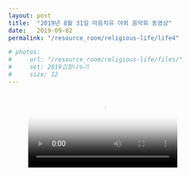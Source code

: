 ```yaml
---
layout: post
title:  "2019년 8월 31일 마음치유 야외 음악회 동영상"
date:   2019-09-02
permalink: "/resource_room/religious-life/life4"

# photos:
#     url: "/resource_room/religious-life/files/"
#     set: 2019김장나누기
#     size: 12
---
```


<!-- <figure class="video_container">
  <iframe src="https://youtu.be/xDWXjw7IGt0" frameborder="0" allowfullscreen="true"> </iframe>
</figure> -->

<figure class="video_container">
  <video controls="true" allowfullscreen="true" poster="/resource_room/religious-life/files/KakaoTalk_20190831_203315882.png">
    <source src="/resource_room/religious-life/files/KakaoTalk_20190831_203315882.mp4" type="video/mp4">    
  </video>
</figure>
<!-- ![](/resource_room/religious-life/files/KakaoTalk_20190831_203315882.mp4) -->